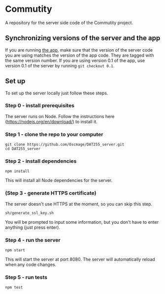 Commutity
=========

A repository for the server side code of the Commutity project.

## Synchronizing versions of the server and the app

If you are running [the app](https://github.com/oherik/DAT255), make sure that the version of the server code you are using matches the version of the app code. They are tagged with the same version number. If you are using version 0.1 of the app, use version 0.1 of the server by running `git checkout 0.1`.

## Set up

To set up the server locally just follow these steps.

### Step 0 - install prerequisites

The server runs on Node. Follow the instructions here (https://nodejs.org/en/download/) to install it.

### Step 1 - clone the repo to your computer

    git clone https://github.com/Oscmage/DAT255_server.git
    cd DAT255_server

### Step 2 - install dependencies

    npm install

This will install all Node dependencies for the server.

### (Step 3 - generate HTTPS certificate) 

The server doesn't use HTTPS at the moment, so you can skip this step.

    sh/generate_ssl_key.sh

You will be prompted to input some information, but you don't have to enter anything (just press enter).

### Step 4 - run the server

    npm start

This will start the server at port 8080. The server will automatically reload when any code changes.

### Step 5 - run tests

    npm test
